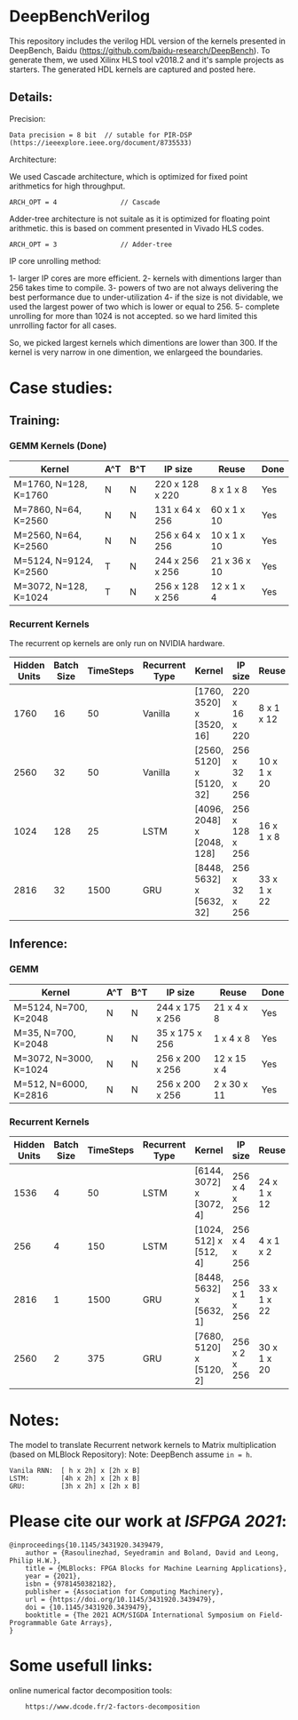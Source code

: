 # DeepBenchVerilog

This repository includes the verilog HDL version of the kernels presented in DeepBench, Baidu (https://github.com/baidu-research/DeepBench). To generate them, we used Xilinx HLS tool v2018.2 and it's sample projects as starters. The generated HDL kernels are captured and posted here. 


## Details:

Precision:

    Data precision = 8 bit  // sutable for PIR-DSP (https://ieeexplore.ieee.org/document/8735533)

Architecture:

We used Cascade architecture, which is optimized for fixed point arithmetics for high throughput. 

    ARCH_OPT = 4                // Cascade

Adder-tree architecture is not suitale as it is optimized for floating point arithmetic. this is based on comment presented in Vivado HLS codes. 

    ARCH_OPT = 3                // Adder-tree

IP core unrolling method:

1- larger IP cores are more efficient.
2- kernels with dimentions larger than 256 takes time to compile.
3- powers of two are not always delivering the best performance due to under-utilization
4- if the size is not dividable, we used the largest power of two which is lower or equal to 256.
5- complete unrolling for more than 1024 is not accepted. so we hard limited this unrrolling factor for all cases.

So, we picked largest kernels which dimentions are lower than 300. If the kernel is very narrow in one dimention, we enlargeed the boundaries. 


# Case studies:

## Training:

### GEMM Kernels (Done)

| Kernel                 | A^T | B^T | IP size         | Reuse        | Done |
|------------------------|-----|-----|-----------------|--------------|------| 
| M=1760, N=128,  K=1760 | N   | N   | 220 x 128 x 220 | 8  x 1  x  8 | Yes  | 
| M=7860, N=64,   K=2560 | N   | N   | 131 x 64  x 256 | 60 x 1  x 10 | Yes  | 
| M=2560, N=64,   K=2560 | N   | N   | 256 x 64  x 256 | 10 x 1  x 10 | Yes  | 
| M=5124, N=9124, K=2560 | T   | N   | 244 x 256 x 256 | 21 x 36 x 10 | Yes  | 
| M=3072, N=128,  K=1024 | T   | N   | 256 x 128 x 256 | 12 x 1  x 4  | Yes  | 


### Recurrent Kernels

The recurrent op kernels are only run on NVIDIA hardware.

| Hidden Units | Batch Size | TimeSteps | Recurrent Type  | Kernel                     | IP size         | Reuse       |Modified-IP size |Modified-Reuse | Done | 
| -------------| ---------- | --------- | --------------- | -------------------------- | ----------------|-------------| ----------------|---------------|------| 
| 1760         | 16         | 50        | Vanilla         | [1760, 3520] x [3520, 16]  | 220 x 16  x 220 | 8  x 1 x 12 | 880 x 16  x 880 | 2  x 1 x 3    | Old  | 
| 2560         | 32         | 50        | Vanilla         | [2560, 5120] x [5120, 32]  | 256 x 32  x 256 | 10 x 1 x 20 | 640 x 32  x 640 | 4  x 1 x 4    | New  |
| 1024         | 128        | 25        | LSTM            | [4096, 2048] x [2048, 128] | 256 x 128 x 256 | 16 x 1 x 8  | 256 x 128 x 256 | 16 x 1 x 8    | Yes  |         
| 2816         | 32         | 1500      | GRU             | [8448, 5632] x [5632, 32]  | 256 x 32  x 256 | 33 x 1 x 22 | 768 x 32  x 704 | 11 x 1 x 8    |      |         


## Inference:

### GEMM

| Kernel                 | A^T | B^T | IP size         | Reuse       | Done |
|------------------------|-----|-----|-----------------|-------------|------| 
| M=5124, N=700,  K=2048 | N   | N   | 244 x 175 x 256 | 21 x 4  x 8 | Yes  | 
| M=35,   N=700,  K=2048 | N   | N   | 35  x 175 x 256 | 1  x 4  x 8 | Yes  | 
| M=3072, N=3000, K=1024 | N   | N   | 256 x 200 x 256 | 12 x 15 x 4 | Yes  | 
| M=512,  N=6000, K=2816 | N   | N   | 256 x 200 x 256 | 2  x 30 x 11| Yes  | 

### Recurrent Kernels

| Hidden Units | Batch Size | TimeSteps | Recurrent Type | Kernel                   | IP size       | Reuse       |Modified-IP size |Modified-Reuse | Done |
|--------------|------------|-----------|----------------|--------------------------|---------------|-------------|-----------------|---------------|------|
| 1536         | 4          | 50        | LSTM           | [6144, 3072] x [3072, 4] | 256 x 4 x 256 | 24 x 1 x 12 | 1024 x 4 x 1024 | 6  x 1 x 3    |      |
| 256          | 4          | 150       | LSTM           | [1024, 512]  x [512,  4] | 256 x 4 x 256 | 4  x 1 x 2  | 1024 x 4 x 512  | 1  x 1 x 1    |      |
| 2816         | 1          | 1500      | GRU            | [8448, 5632] x [5632, 1] | 256 x 1 x 256 | 33 x 1 x 22 | 768  x 1 x 704  | 11 x 1 x 8    | new2 |
| 2560         | 2          | 375       | GRU            | [7680, 5120] x [5120, 2] | 256 x 2 x 256 | 30 x 1 x 20 | 960  x 2 x 640  | 8  x 1 x 8    | new3 |





# Notes:

The model to translate Recurrent network kernels to Matrix multiplication (based on MLBlock Repository):
Note: DeepBench assume `in = h`.

    Vanila RNN:  [ h x 2h] x [2h x B]
    LSTM:        [4h x 2h] x [2h x B]
    GRU:         [3h x 2h] x [2h x B]


# Please cite our work at ***ISFPGA 2021***:

    @inproceedings{10.1145/3431920.3439479,
        author = {Rasoulinezhad, Seyedramin and Boland, David and Leong, Philip H.W.},
        title = {MLBlocks: FPGA Blocks for Machine Learning Applications},
        year = {2021},
        isbn = {9781450382182},
        publisher = {Association for Computing Machinery},
        url = {https://doi.org/10.1145/3431920.3439479},
        doi = {10.1145/3431920.3439479},
        booktitle = {The 2021 ACM/SIGDA International Symposium on Field-Programmable Gate Arrays},
    }

# Some usefull links:

online numerical factor decomposition tools:

        https://www.dcode.fr/2-factors-decomposition

